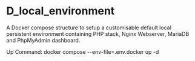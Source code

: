 # D_local_environment
A Docker compose structure to setup a customisable default local persistent environment containing PHP stack, Nginx Webserver, MariaDB and PhpMyAdmin dashboard.


Up Command: docker compose --env-file=.env.docker up -d 
